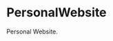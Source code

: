 # PersonalWebsite
Personal Website.
<!--Fonts-->
<!--Headers-->
<link rel="preconnect" href="https://fonts.googleapis.com">
<link rel="preconnect" href="https://fonts.gstatic.com" crossorigin>
<link href="https://fonts.googleapis.com/css2?family=Caveat:wght@400..700&family=Domine:wght@400..700&family=Libre+Baskerville:ital,wght@0,400;0,700;1,400&display=swap" rel="stylesheet">

<!--Fonts-->
<!--Subheading/Bodies of Text-->
<link rel="preconnect" href="https://fonts.googleapis.com">
<link rel="preconnect" href="https://fonts.gstatic.com" crossorigin>
<link href="https://fonts.googleapis.com/css2?family=Caveat:wght@400..700&family=Domine:wght@400..700&family=Libre+Baskerville:ital,wght@0,400;0,700;1,400&family=Montserrat:ital,wght@0,100..900;1,100..900&display=swap" rel="stylesheet">


<!--To-Do
1. Media Fix (Mobile Compatible)
4. Maybe fix footer?
5. Fix Github/Linkedin Links!
!>
